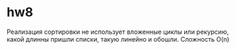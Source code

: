 # hw8

Реализация сортировки не использует вложенные циклы или рекурсию, какой длинны пришли списки, такую линейно и обошли. Сложность O(n)
